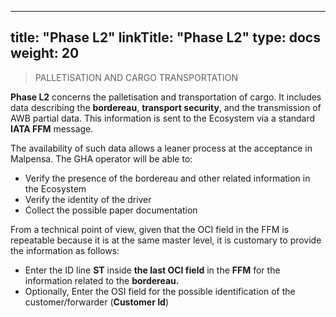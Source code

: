 
---
title: "Phase L2"
linkTitle: "Phase L2"
type: docs
weight: 20
---

> PALLETISATION AND CARGO TRANSPORTATION

**Phase L2** concerns the palletisation and transportation of cargo. It includes data describing the **bordereau**, **transport security**, and the transmission of AWB partial data. This information is sent to the Ecosystem via a standard **IATA FFM** message.

The availability of such data allows a leaner process at the acceptance in Malpensa. The GHA operator will be able to:

- Verify the presence of the bordereau and other related information in the Ecosystem
- Verify the identity of the driver
- Collect the possible paper documentation

From a technical point of view, given that the OCI field in the FFM is repeatable because it is at the same master level, it is customary to provide the information as follows:

- Enter the ID line **ST** inside **the last OCI field** in the **FFM** for the information related to the **bordereau.**
- Optionally, Enter the OSI field for the possible identification of the customer/forwarder (**Customer Id**)

